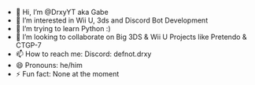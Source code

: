 - 👋 Hi, I’m @DrxyYT aka Gabe
- 👀 I’m interested in Wii U, 3ds and Discord Bot Development
- 🌱 I’m trying to learn Python :)
- 💞️ I’m looking to collaborate on Big 3DS & Wii U Projects like Pretendo & CTGP-7
- 📫 How to reach me: Discord: defnot.drxy
- 😄 Pronouns: he/him
- ⚡ Fun fact: None at the moment

<!---
DrxyYT/DrxyYT is a ✨ special ✨ repository because its `README.md` (this file) appears on your GitHub profile.
You can click the Preview link to take a look at your changes.
--->
